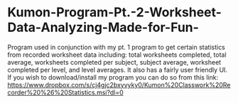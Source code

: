 # Kumon-Program-Pt.-2-Worksheet-Data-Analyzing-Made-for-Fun-
Program used in conjunction with my pt. 1 program to get certain statistics from recorded worksheet data including: total worksheets completed, total average, worksheets completed per subject, subject average, worksheet completed per level, and level averages. It also has a fairly user friendly UI. If you wish to download/install my program you can do so from this link: https://www.dropbox.com/s/cj4gjc2bxyvyky0/Kumon%20Classwork%20Recorder%20%26%20Statistics.msi?dl=0
